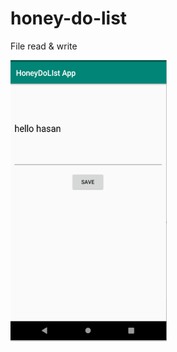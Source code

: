 # honey-do-list
<p> File read & write </p>
<img src= "images/home.png" width = "250" height = "450">
